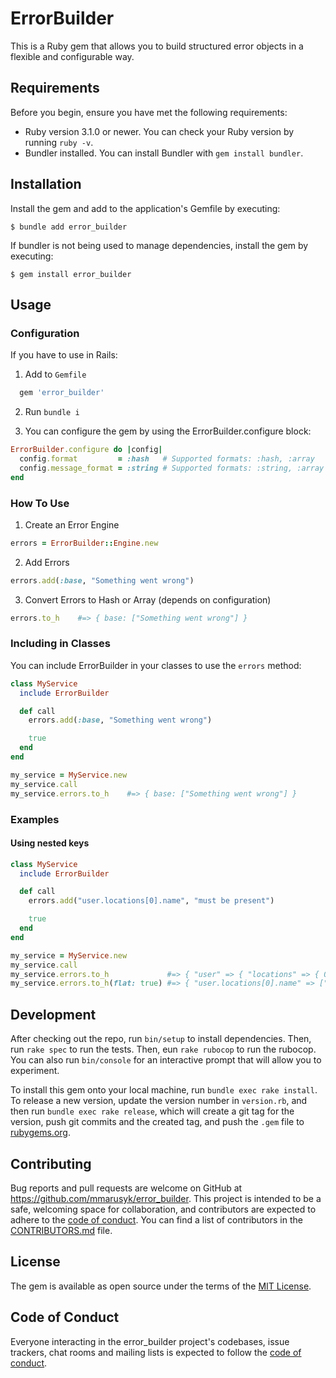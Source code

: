 # ErrorBuilder

This is a Ruby gem that allows you to build structured error objects in a flexible and configurable way.

## Requirements

Before you begin, ensure you have met the following requirements:

- Ruby version 3.1.0 or newer. You can check your Ruby version by running `ruby -v`.
- Bundler installed. You can install Bundler with `gem install bundler`.

## Installation

Install the gem and add to the application's Gemfile by executing:

    $ bundle add error_builder

If bundler is not being used to manage dependencies, install the gem by executing:

    $ gem install error_builder

## Usage

### Configuration

If you have to use in Rails:
1. Add to `Gemfile`
```ruby
  gem 'error_builder'
```

2. Run `bundle i`

3. You can configure the gem by using the ErrorBuilder.configure block:
```ruby
ErrorBuilder.configure do |config|
  config.format         = :hash   # Supported formats: :hash, :array
  config.message_format = :string # Supported formats: :string, :array
end
```

### How To Use

1. Create an Error Engine
```ruby
errors = ErrorBuilder::Engine.new
```

2. Add Errors
```ruby
errors.add(:base, "Something went wrong")
```

3. Convert Errors to Hash or Array (depends on configuration)
```ruby
errors.to_h    #=> { base: ["Something went wrong"] }
```

### Including in Classes
You can include ErrorBuilder in your classes to use the `errors` method:
```ruby
class MyService
  include ErrorBuilder

  def call 
    errors.add(:base, "Something went wrong")

    true
  end
end

my_service = MyService.new
my_service.call
my_service.errors.to_h    #=> { base: ["Something went wrong"] }
```

### Examples

#### Using nested keys

```ruby
class MyService
  include ErrorBuilder

  def call 
    errors.add("user.locations[0].name", "must be present")

    true
  end
end

my_service = MyService.new
my_service.call
my_service.errors.to_h             #=> { "user" => { "locations" => { 0 => { "name" => ["must be present"] } } } } }
my_service.errors.to_h(flat: true) #=> { "user.locations[0].name" => ["must be present"] }
```

## Development

After checking out the repo, run `bin/setup` to install dependencies. Then, run `rake spec` to run the tests. Then, eun `rake rubocop` to run the rubocop. You can also run `bin/console` for an interactive prompt that will allow you to experiment.

To install this gem onto your local machine, run `bundle exec rake install`. To release a new version, update the version number in `version.rb`, and then run `bundle exec rake release`, which will create a git tag for the version, push git commits and the created tag, and push the `.gem` file to [rubygems.org](https://rubygems.org).


## Contributing

Bug reports and pull requests are welcome on GitHub at https://github.com/mmarusyk/error_builder. This project is intended to be a safe, welcoming space for collaboration, and contributors are expected to adhere to the [code of conduct](https://github.com/mmarusyk/error_builder/blob/main/CODE_OF_CONDUCT.md). You can find a list of contributors in the [CONTRIBUTORS.md](https://github.com/mmarusyk/error_builder/blob/main/CONTRIBUTORS.md) file.

## License

The gem is available as open source under the terms of the [MIT License](https://opensource.org/licenses/MIT).

## Code of Conduct

Everyone interacting in the error_builder project's codebases, issue trackers, chat rooms and mailing lists is expected to follow the [code of conduct](https://github.com/mmarusyk/error_builder/blob/main/CODE_OF_CONDUCT.md).
